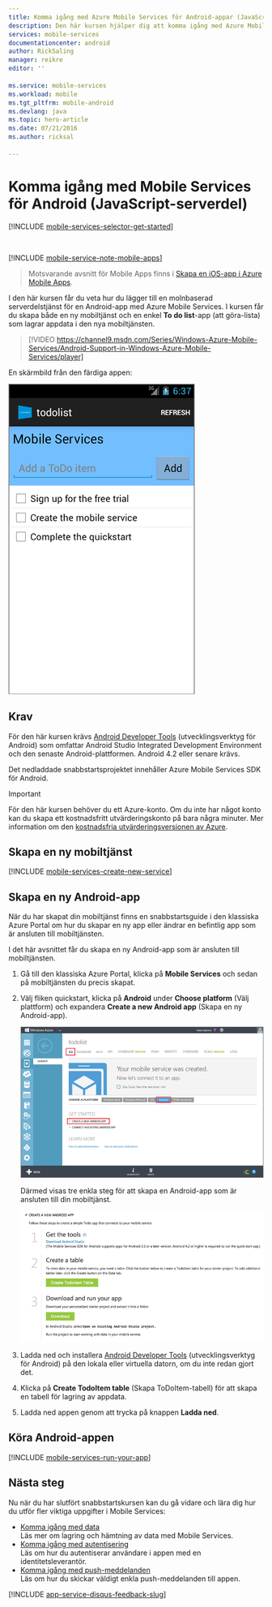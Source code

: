 ```yaml
---
title: Komma igång med Azure Mobile Services för Android-appar (JavaScript-serverdel)
description: Den här kursen hjälper dig att komma igång med Azure Mobile Services för Android-utveckling (JavaScript-serverdel).
services: mobile-services
documentationcenter: android
author: RickSaling
manager: reikre
editor: ''

ms.service: mobile-services
ms.workload: mobile
ms.tgt_pltfrm: mobile-android
ms.devlang: java
ms.topic: hero-article
ms.date: 07/21/2016
ms.author: ricksal

---
```

# Komma igång med Mobile Services för Android (JavaScript-serverdel)
[!INCLUDE [mobile-services-selector-get-started](../../includes/mobile-services-selector-get-started.md)]

&nbsp;

[!INCLUDE [mobile-service-note-mobile-apps](../../includes/mobile-services-note-mobile-apps.md)]

> Motsvarande avsnitt för Mobile Apps finns i [Skapa en iOS-app i Azure Mobile Apps](../app-service-mobile/app-service-mobile-android-get-started.md).
> 
> 

I den här kursen får du veta hur du lägger till en molnbaserad serverdelstjänst för en Android-app med Azure Mobile Services. I kursen får du skapa både en ny mobiltjänst och en enkel **To do list**-app (att göra-lista) som lagrar appdata i den nya mobiltjänsten.

> [!VIDEO https://channel9.msdn.com/Series/Windows-Azure-Mobile-Services/Android-Support-in-Windows-Azure-Mobile-Services/player]
> 
> 

En skärmbild från den färdiga appen:

![](./media/mobile-services-android-get-started/mobile-quickstart-completed-android.png)

## Krav
För den här kursen krävs [Android Developer Tools](https://developer.android.com/sdk/index.html) (utvecklingsverktyg för Android) som omfattar Android Studio Integrated Development Environment och den senaste Android-plattformen. Android 4.2 eller senare krävs.

Det nedladdade snabbstartsprojektet innehåller Azure Mobile Services SDK för Android.

> [!IMPORTANT]
> För den här kursen behöver du ett Azure-konto. Om du inte har något konto kan du skapa ett kostnadsfritt utvärderingskonto på bara några minuter. Mer information om den [kostnadsfria utvärderingsversionen av Azure](https://azure.microsoft.com/pricing/free-trial/?WT.mc_id=AE564AB28).
> 
> 

## Skapa en ny mobiltjänst
[!INCLUDE [mobile-services-create-new-service](../../includes/mobile-services-create-new-service.md)]

## Skapa en ny Android-app
När du har skapat din mobiltjänst finns en snabbstartsguide i den klassiska Azure Portal om hur du skapar en ny app eller ändrar en befintlig app som är ansluten till mobiltjänsten.

I det här avsnittet får du skapa en ny Android-app som är ansluten till mobiltjänsten.

1. Gå till den klassiska Azure Portal, klicka på **Mobile Services** och sedan på mobiltjänsten du precis skapat.
2. Välj fliken quickstart, klicka på **Android** under **Choose platform** (Välj plattform) och expandera **Create a new Android app** (Skapa en ny Android-app).
   
    ![](./media/mobile-services-android-get-started/mobile-portal-quickstart-android1.png)
   
    Därmed visas tre enkla steg för att skapa en Android-app som är ansluten till din mobiltjänst.
   
    ![](./media/mobile-services-android-get-started/mobile-quickstart-steps-android-AS.png)
3. Ladda ned och installera [Android Developer Tools](https://go.microsoft.com/fwLink/p/?LinkID=280125) (utvecklingsverktyg för Android) på den lokala eller virtuella datorn, om du inte redan gjort det.
4. Klicka på **Create TodoItem table** (Skapa ToDoItem-tabell) för att skapa en tabell för lagring av appdata.
5. Ladda ned appen genom att trycka på knappen **Ladda ned**.

## Köra Android-appen
[!INCLUDE [mobile-services-run-your-app](../../includes/mobile-services-android-get-started.md)]

## <a name="next-steps"> </a>Nästa steg
Nu när du har slutfört snabbstartskursen kan du gå vidare och lära dig hur du utför fler viktiga uppgifter i Mobile Services:

* [Komma igång med data]
  <br/>Läs mer om lagring och hämtning av data med Mobile Services.
* [Komma igång med autentisering]
  <br/>Läs om hur du autentiserar användare i appen med en identitetsleverantör.
* [Komma igång med push-meddelanden]
  <br/>Läs om hur du skickar väldigt enkla push-meddelanden till appen.

[!INCLUDE [app-service-disqus-feedback-slug](../../includes/app-service-disqus-feedback-slug.md)]

<!-- URLs. -->
[Komma igång (Eclipse)]: mobile-services-android-get-started-ec.md
[Komma igång med data]: mobile-services-android-get-started-data.md
[Komma igång med autentisering]: mobile-services-android-get-started-users.md
[Komma igång med push-meddelanden]: mobile-services-javascript-backend-android-get-started-push.md
[Mobile Services Android SDK]: https://go.microsoft.com/fwLink/p/?LinkID=266533




<!--HONumber=sep16_HO1-->


